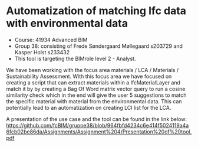 # Automatization of matching Ifc data with environmental data
- Course: 41934 Advanced BIM
- Group 38: consisting of Frede Søndergaard Møllegaard s203729 and Kasper Holst s233432
- This tool is targeting the BIMrole level 2 - Analyst. 

We have been working with the focus area materials / LCA / Materials / Sustainability Assessment. With this focus area we have focused on creating a script that can extract materials within a IfcMaterialLayer and match it by by creating a Bag Of Word matrix vector query to run a cosine similarity check which in the end will give the user 5 suggestions to match the specific material with material from the environmental data. This can potentially lead to an automatization on creating LCI list for the LCA.



A presentation of the use case and the tool can be found in the link below:
https://github.com/fcBIM/gruppe38/blob/964fbfd4234c6e414f5024119a4a6fcb02be86da/Assignments/Assignment%204/Presentation%20of%20tool.pdf
